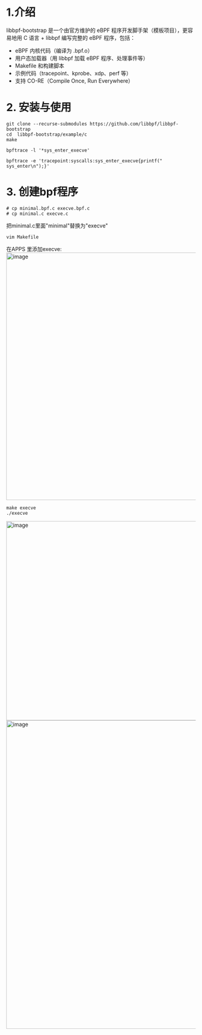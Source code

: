 # 1.介绍
libbpf-bootstrap 是一个由官方维护的 eBPF 程序开发脚手架（模板项目），更容易地用 C 语言 + libbpf 编写完整的 eBPF 程序，包括：

- eBPF 内核代码（编译为 .bpf.o）
- 用户态加载器（用 libbpf 加载 eBPF 程序、处理事件等）
- Makefile 和构建脚本
- 示例代码（tracepoint、kprobe、xdp、perf 等）
- 支持 CO-RE（Compile Once, Run Everywhere）

# 2. 安装与使用

```
git clone --recurse-submodules https://github.com/libbpf/libbpf-bootstrap
cd  libbpf-bootstrap/example/c
make
```
```
bpftrace -l '*sys_enter_execve'
```
```
bpftrace -e 'tracepoint:syscalls:sys_enter_execve{printf(" sys_enter\n");}'
```
# 3. 创建bpf程序
```
# cp minimal.bpf.c execve.bpf.c
# cp minimal.c execve.c
```
把minimal.c里面"minimal"替换为"execve"
```
vim Makefile
```
在APPS 里添加execve:<br>
<img width="656" alt="image" src="https://github.com/user-attachments/assets/d9cea374-6059-4c47-b894-ccff5a9c32cd" />
```
make execve
./execve
```
<img width="528" alt="image" src="https://github.com/user-attachments/assets/43d690c0-61e4-49ed-80f3-64e4e162864f" />
<img width="818" alt="image" src="https://github.com/user-attachments/assets/1a6ff965-9e70-4366-9581-f1d0786e99f2" />
